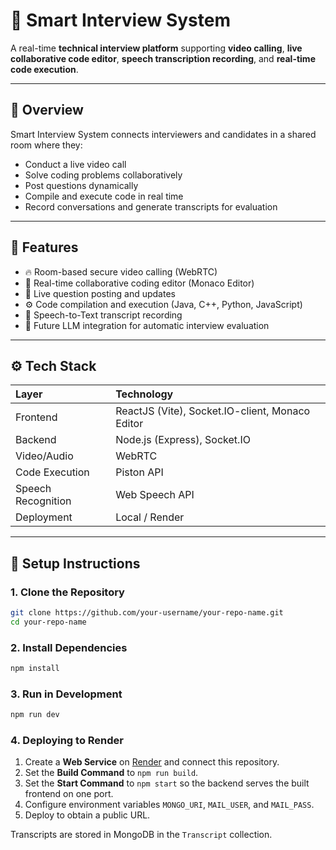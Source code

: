 # 🎯 Smart Interview System

A real-time **technical interview platform** supporting **video calling**, **live collaborative code editor**, **speech transcription recording**, and **real-time code execution**.

---

## 📜 Overview

Smart Interview System connects interviewers and candidates in a shared room where they:
- Conduct a live video call
- Solve coding problems collaboratively
- Post questions dynamically
- Compile and execute code in real time
- Record conversations and generate transcripts for evaluation

---

## 🚀 Features

- 🔥 Room-based secure video calling (WebRTC)
- 💬 Real-time collaborative coding editor (Monaco Editor)
- 📜 Live question posting and updates
- ⚙️ Code compilation and execution (Java, C++, Python, JavaScript)
- 📝 Speech-to-Text transcript recording
- 🧠 Future LLM integration for automatic interview evaluation

---

## ⚙️ Tech Stack

| Layer | Technology |
|:---|:---|
| Frontend | ReactJS (Vite), Socket.IO-client, Monaco Editor |
| Backend | Node.js (Express), Socket.IO |
| Video/Audio | WebRTC |
| Code Execution | Piston API |
| Speech Recognition | Web Speech API |
| Deployment | Local / Render |

---

## 🏁 Setup Instructions

### 1. Clone the Repository
```bash
git clone https://github.com/your-username/your-repo-name.git
cd your-repo-name
```

### 2. Install Dependencies
```bash
npm install
```

### 3. Run in Development
```bash
npm run dev
```

### 4. Deploying to Render
1. Create a **Web Service** on [Render](https://render.com/) and connect this repository.
2. Set the **Build Command** to `npm run build`.
3. Set the **Start Command** to `npm start` so the backend serves the built frontend on one port.
4. Configure environment variables `MONGO_URI`, `MAIL_USER`, and `MAIL_PASS`.
5. Deploy to obtain a public URL.

Transcripts are stored in MongoDB in the `Transcript` collection.
